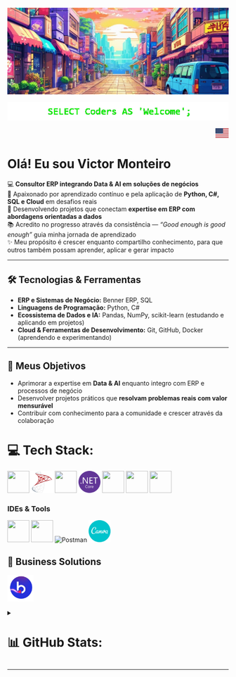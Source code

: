 ![Banner do Projeto](assets/lofiimage.jpg)

<p align="center">
  <img src="assets/welcome-wordeffect.gif" alt="Matrix Welcome">
</p>
<div align="right">
  <a href="./README_PT.md">
    <img src="https://raw.githubusercontent.com/lipis/flag-icons/main/flags/4x3/us.svg" width="30" alt="EN">
  </a>
</div>

# Olá! Eu sou Victor Monteiro  
💻 **Consultor ERP integrando Data & AI em soluções de negócios**  
🌱 Apaixonado por aprendizado contínuo e pela aplicação de **Python, C#, SQL e Cloud** em desafios reais  
🚀 Desenvolvendo projetos que conectam **expertise em ERP com abordagens orientadas a dados**  
📚 Acredito no progresso através da consistência — *“Good enough is good enough”* guia minha jornada de aprendizado  
✨ Meu propósito é crescer enquanto compartilho conhecimento, para que outros também possam aprender, aplicar e gerar impacto  

---

## 🛠 Tecnologias & Ferramentas  

- **ERP e Sistemas de Negócio:** Benner ERP, SQL  
- **Linguagens de Programação:** Python, C#  
- **Ecossistema de Dados e IA:** Pandas, NumPy, scikit-learn (estudando e aplicando em projetos)  
- **Cloud & Ferramentas de Desenvolvimento:** Git, GitHub, Docker (aprendendo e experimentando)  

---

## 📌 Meus Objetivos  

- Aprimorar a expertise em **Data & AI** enquanto integro com ERP e processos de negócio  
- Desenvolver projetos práticos que **resolvam problemas reais com valor mensurável**  
- Contribuir com conhecimento para a comunidade e crescer através da colaboração  


# 💻 Tech Stack:

<div align="left">
  <img src="https://cdn.jsdelivr.net/gh/devicons/devicon/icons/csharp/csharp-original.svg" width="50" height="50"/>
  <img src="https://raw.githubusercontent.com/devicons/devicon/master/icons/microsoftsqlserver/microsoftsqlserver-original.svg" alt="SQL Server" width="50" height="50"/>
  <img src="https://cdn.jsdelivr.net/gh/devicons/devicon/icons/python/python-original.svg" width="50" height="50"/>
  <img src="https://raw.githubusercontent.com/devicons/devicon/master/icons/dotnetcore/dotnetcore-original.svg" alt="dotnet" width="50" height="50"/>
  <img src="https://upload.wikimedia.org/wikipedia/commons/4/40/VB.NET_Logo.svg" width="50" height="50"/>
  <img src="https://cdn.jsdelivr.net/gh/devicons/devicon/icons/git/git-original.svg" width="50" height="50"/>
  <img src="https://cdn.jsdelivr.net/gh/devicons/devicon/icons/oracle/oracle-original.svg" width="50" height="50"/>
</div>

### IDEs & Tools  
<p align="left">
  <img src="https://cdn.jsdelivr.net/gh/devicons/devicon/icons/visualstudio/visualstudio-original.svg" width="50" height="50"/>
  <img src="https://cdn.jsdelivr.net/gh/devicons/devicon/icons/vscode/vscode-original.svg" width="50" height="50"/>
  <img src="https://www.vectorlogo.zone/logos/getpostman/getpostman-icon.svg" title="Postman"  alt="Postman" width="50" height="50"/>
  <img src="https://raw.githubusercontent.com/devicons/devicon/master/icons/canva/canva-original.svg" alt="Canva" width="50" height="50"/>
</p>

## 🧠 Business Solutions
<p align="left">
  <a href="https://www.benner.com.br/">
    <img src="assets/BennerLogo.png" alt="BennerLogo" width="60" height="60"/>
  </a>
</p>

<!--
<details>
<summary><h1>📊 <b>GitHub Stats:</b></h1></summary>
  <p align="left">
    <img src="https://github-readme-stats.vercel.app/api?username=victoroscar30&theme=blue_navy&hide_border=true&include_all_commits=false&count_private=false" alt="GitHub Stats" />
    <img src="https://nirzak-streak-stats.vercel.app/?user=victoroscar30&theme=blue_navy&hide_border=true" alt="GitHub Streak" />
    <img src="https://github-readme-stats.vercel.app/api/top-langs/?username=victoroscar30&theme=blue_navy&hide_border=true&include_all_commits=false&count_private=false&layout=compact" alt="Top Languages" />
  </p>
</details>
I´m still deciding
-->

<details>
<summary><h1>📊 <b>GitHub Stats:</b></h1></summary>

<table align="center">
  <tr>
    <td>
      <img src="https://github-readme-stats.vercel.app/api?username=victoroscar30&theme=blue_navy&hide_border=true&include_all_commits=false&count_private=false&rank_icon=github" alt="GitHub Stats" />
    </td>
    <td>
      <img src="https://github-readme-stats.vercel.app/api/top-langs/?username=victoroscar30&theme=blue_navy&hide_border=true&include_all_commits=false&count_private=false&layout=compact" alt="Top Languages" />
    </td>
  </tr>
  <tr>
    <td colspan="2" align="center">
      <img src="https://nirzak-streak-stats.vercel.app/?user=victoroscar30&theme=blue_navy&hide_border=true" alt="GitHub Streak" />
    </td>
  </tr>
</table>

</details>





---
<!-- Proudly created with GPRM ( https://gprm.itsvg.in ) -->
<!-- I really had a lot of inspiration here: (https://dev.to/supritha/how-to-have-an-awesome-github-profile-1969) --> 

